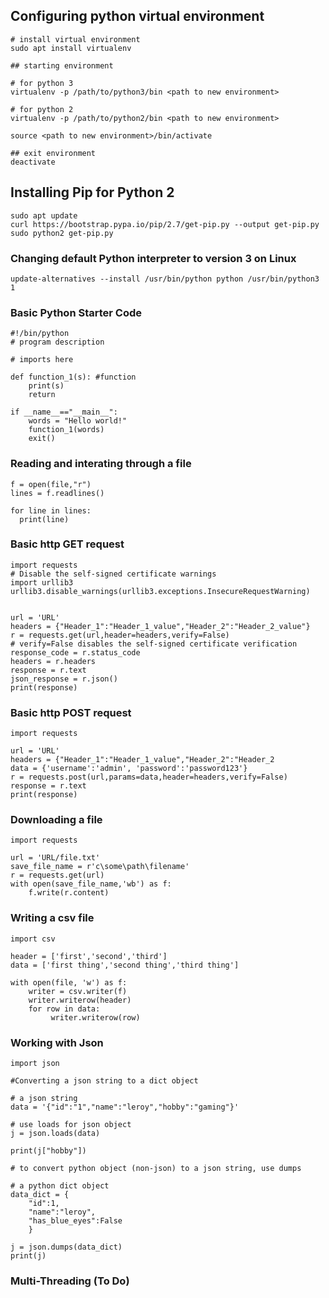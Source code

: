 ## Configuring python virtual environment
```
# install virtual environment
sudo apt install virtualenv

## starting environment

# for python 3
virtualenv -p /path/to/python3/bin <path to new environment>

# for python 2
virtualenv -p /path/to/python2/bin <path to new environment>

source <path to new environment>/bin/activate

## exit environment
deactivate
```

## Installing Pip for Python 2
```
sudo apt update
curl https://bootstrap.pypa.io/pip/2.7/get-pip.py --output get-pip.py
sudo python2 get-pip.py
```

### Changing default Python interpreter to version 3 on Linux
```
update-alternatives --install /usr/bin/python python /usr/bin/python3 1
```


### Basic Python Starter Code
```
#!/bin/python
# program description

# imports here

def function_1(s): #function
    print(s)
    return  

if __name__=="__main__":
    words = "Hello world!"
    function_1(words)
    exit()
```


### Reading and interating through a file
```
f = open(file,"r")
lines = f.readlines()

for line in lines:
  print(line)
```


### Basic http GET request
```
import requests
# Disable the self-signed certificate warnings
import urllib3
urllib3.disable_warnings(urllib3.exceptions.InsecureRequestWarning)


url = 'URL'
headers = {"Header_1":"Header_1_value","Header_2":"Header_2_value"}
r = requests.get(url,header=headers,verify=False)
# verify=False disables the self-signed certificate verification
response_code = r.status_code
headers = r.headers
response = r.text
json_response = r.json()
print(response)
```


### Basic http POST request
```
import requests

url = 'URL'
headers = {"Header_1":"Header_1_value","Header_2":"Header_2
data = {'username':'admin', 'password':'password123'}
r = requests.post(url,params=data,header=headers,verify=False)
response = r.text
print(response)
```


### Downloading a file
```
import requests

url = 'URL/file.txt'
save_file_name = r'c\some\path\filename'
r = requests.get(url)
with open(save_file_name,'wb') as f:
    f.write(r.content)
```

### Writing a csv file
```
import csv

header = ['first','second','third']
data = ['first thing','second thing','third thing']

with open(file, 'w') as f:
    writer = csv.writer(f)
    writer.writerow(header)
    for row in data:
         writer.writerow(row)      
```

### Working with Json

```
import json

#Converting a json string to a dict object

# a json string
data = '{"id":"1","name":"leroy","hobby":"gaming"}'

# use loads for json object
j = json.loads(data)

print(j["hobby"])

# to convert python object (non-json) to a json string, use dumps

# a python dict object
data_dict = {
    "id":1,
    "name":"leroy",
    "has_blue_eyes":False
    }

j = json.dumps(data_dict)
print(j)

```

### Multi-Threading (To Do)

